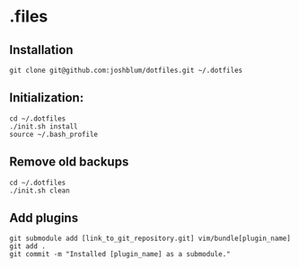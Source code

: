 .files
========

Installation
--------

    git clone git@github.com:joshblum/dotfiles.git ~/.dotfiles

Initialization:
--------

    cd ~/.dotfiles
    ./init.sh install
    source ~/.bash_profile


Remove old backups
--------
    cd ~/.dotfiles
    ./init.sh clean


Add plugins
--------

    git submodule add [link_to_git_repository.git] vim/bundle[plugin_name]
    git add .
    git commit -m "Installed [plugin_name] as a submodule."
